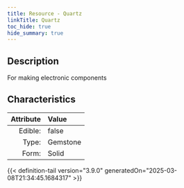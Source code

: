 ```yaml
---
title: Resource - Quartz
linkTitle: Quartz
toc_hide: true
hide_summary: true
---
```

<!-- This is generated by the MarsSim HelpGenertor, do not edit. -->

## Description
For making electronic components

## Characteristics

| Attribute      | Value |
|--------:|:------|
|Edible:|false|
|Type:|Gemstone|
|Form:|Solid|
 



    


{{< definition-tail version="3.9.0" generatedOn="2025-03-08T21:34:45.1684317" >}}



